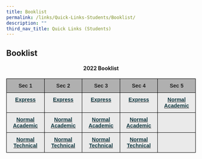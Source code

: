 ```yaml
---
title: Booklist
permalink: /links/Quick-Links-Students/Booklist/
description: ""
third_nav_title: Quick Links (Students)
---
```

## Booklist

#### <center> 2022 Booklist </center>

<style type="text/css">
.tg  {border-collapse:collapse;border-spacing:0;}
.tg td{border-color:black;border-style:solid;border-width:1px;font-family:Arial, sans-serif;font-size:14px;
  overflow:hidden;padding:10px 5px;word-break:normal;}
.tg th{border-color:black;border-style:solid;border-width:1px;font-family:Arial, sans-serif;font-size:14px;
  font-weight:normal;overflow:hidden;padding:10px 5px;word-break:normal;}
.tg .tg-n4qt{background-color:#EAEAEA;color:#222;font-weight:bold;text-align:center;vertical-align:top}
.tg .tg-dwlh{background-color:#B0B0B0;color:#222;font-weight:bold;text-align:center;vertical-align:middle}
.tg .tg-otbs{background-color:#EAEAEA;color:#0C343D;font-weight:bold;text-align:center;vertical-align:top}
.tg .tg-ku5w{background-color:#EAEAEA;color:#222;text-align:center;vertical-align:middle}
</style>
<table class="tg">
<thead>
  <tr>
    <th class="tg-dwlh"><span style="color:#222;background-color:#B0B0B0">Sec 1</span></th>
    <th class="tg-dwlh"><span style="color:#222;background-color:#B0B0B0">Sec 2</span></th>
    <th class="tg-dwlh"><span style="color:#222;background-color:#B0B0B0">Sec 3</span></th>
    <th class="tg-dwlh"><span style="color:#222;background-color:#B0B0B0">Sec 4</span></th>
    <th class="tg-dwlh"><span style="color:#222;background-color:#B0B0B0">Sec 5</span></th>
  </tr>
</thead>
<tbody>
  <tr>
    <td class="tg-otbs"><a href="https://stgabrielssec-moe-edu-sg-admin.cwp.sg/qql/slot/u153/eOpen%20House%202020/Sec%201%20Registration/2022%20Sec%201%20Registration/Booklist/Sec%201E%20Booklist%20and%20Stationery%20List%202022.pdf"><span style="text-decoration:none;color:#0C343D">Express</span></a></td>
    <td class="tg-otbs"><a href="https://stgabrielssec-moe-edu-sg-admin.cwp.sg/qql/slot/u153/Link/Student%20Links/2022%20Booklists/2E.pdf"><span style="text-decoration:none;color:#0C343D">Express</span></a><br></td>
    <td class="tg-otbs"><a href="https://stgabrielssec-moe-edu-sg-admin.cwp.sg/qql/slot/u153/Link/Student%20Links/2022%20Booklists/3E.pdf"><span style="text-decoration:none;color:#0C343D">Express</span></a></td>
    <td class="tg-otbs"><a href="https://stgabrielssec-moe-edu-sg-admin.cwp.sg/qql/slot/u153/Link/Student%20Links/2022%20Booklists/4E.pdf"><span style="text-decoration:none;color:#0C343D">Express</span></a></td>
    <td class="tg-otbs"><a href="https://stgabrielssec-moe-edu-sg-admin.cwp.sg/qql/slot/u153/Link/Student%20Links/2022%20Booklists/5NA.pdf"><span style="text-decoration:none;color:#0C343D">Normal Academic</span></a></td>
  </tr>
  <tr>
    <td class="tg-otbs"><a href="https://stgabrielssec-moe-edu-sg-admin.cwp.sg/qql/slot/u153/eOpen%20House%202020/Sec%201%20Registration/2022%20Sec%201%20Registration/Booklist/Sec%201NA%20Booklist%20and%20Stationery%20List%202022.pdf"><span style="text-decoration:none;color:#0C343D">Normal Academic</span></a></td>
    <td class="tg-otbs"><a href="https://stgabrielssec-moe-edu-sg-admin.cwp.sg/qql/slot/u153/Link/Student%20Links/2022%20Booklists/2NA.pdf"><span style="text-decoration:none;color:#0C343D">Normal Academic</span></a><br></td>
    <td class="tg-otbs"><a href="https://stgabrielssec-moe-edu-sg-admin.cwp.sg/qql/slot/u153/Link/Student%20Links/2022%20Booklists/3NA.pdf"><span style="text-decoration:none;color:#0C343D">Normal Academic</span></a></td>
    <td class="tg-otbs"><a href="https://stgabrielssec-moe-edu-sg-admin.cwp.sg/qql/slot/u153/Link/Student%20Links/2022%20Booklists/4NA.pdf"><span style="text-decoration:none;color:#0C343D">Normal Academic</span></a></td>
    <td class="tg-n4qt"></td>
  </tr>
  <tr>
    <td class="tg-n4qt"> <a href="https://stgabrielssec-moe-edu-sg-admin.cwp.sg/qql/slot/u153/eOpen%20House%202020/Sec%201%20Registration/2022%20Sec%201%20Registration/Booklist/Sec%201NT%20Booklist%20and%20Stationery%20List%202022.pdf"><span style="text-decoration:none;color:#0C343D">Normal Technical</span></a></td>
    <td class="tg-otbs"><a href="https://stgabrielssec-moe-edu-sg-admin.cwp.sg/qql/slot/u153/Link/Student%20Links/2022%20Booklists/2NT.pdf"><span style="text-decoration:none;color:#0C343D">Normal Technical</span></a></td>
    <td class="tg-otbs"><a href="https://stgabrielssec-moe-edu-sg-admin.cwp.sg/qql/slot/u153/Link/Student%20Links/2022%20Booklists/3NT.pdf"><span style="text-decoration:none;color:#0C343D">Normal Technical</span></a></td>
    <td class="tg-otbs"><a href="https://stgabrielssec-moe-edu-sg-admin.cwp.sg/qql/slot/u153/Link/Student%20Links/2022%20Booklists/4NT.pdf"><span style="text-decoration:none;color:#0C343D">Normal Technical</span></a></td>
    <td class="tg-ku5w"><span style="color:#222;background-color:#EAEAEA"> </span></td>
  </tr>
</tbody>
</table>